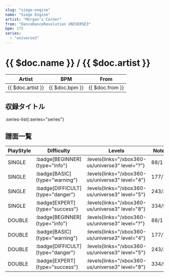 ```yaml
---
slug: "siege-engine"
name: "Siege Engine"
artist: "Morgan's Corner"
from: "DanceDanceRevolution UNIVERSE3"
bpm: 175
series:
  - "universe3"
---
```


# {{ $doc.name }} / {{ $doc.artist }}

|Artist|BPM|From|
|------|---|----|
|{{ $doc.artist }}|{{ $doc.bpm }}|{{ $doc.from }}|

## 収録タイトル

:series-list{:series="series"}

## 譜面一覧

|PlayStyle|Difficulty|Levels|Notes|Movie|
|---------|----------|------|-----|-----|
|SINGLE| :badge[BEGINNER]{type="info"}| :levels{links="/xbox360-us/universe3" level="?"}|88/1||
|SINGLE| :badge[BASIC]{type="warning"}| :levels{links="/xbox360-us/universe3" level="4"}|177/7||
|SINGLE| :badge[DIFFICULT]{type="danger"}| :levels{links="/xbox360-us/universe3" level="5"}|243/31||
|SINGLE| :badge[EXPERT]{type="success"}| :levels{links="/xbox360-us/universe3" level="8"}|334/9||
|DOUBLE| :badge[BEGINNER]{type="info"}| :levels{links="/xbox360-us/universe3" level="?"}|88/1||
|DOUBLE| :badge[BASIC]{type="warning"}| :levels{links="/xbox360-us/universe3" level="4"}|177/7||
|DOUBLE| :badge[DIFFICULT]{type="danger"}| :levels{links="/xbox360-us/universe3" level="5"}|243/31||
|DOUBLE| :badge[EXPERT]{type="success"}| :levels{links="/xbox360-us/universe3" level="8"}|334/9||
